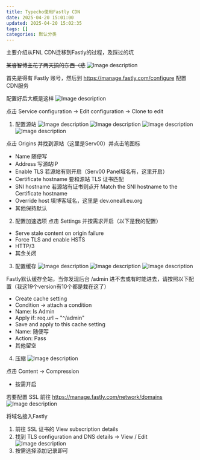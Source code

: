```yaml
---
title: Typecho使用Fastly CDN
date: 2025-04-20 15:01:00
updated: 2025-04-20 15:02:35
tags: []
categories: 默认分类
---
```


主要介绍从FNL CDN迁移到Fastly的过程，及踩过的坑

~~某睿智博主花了两天搞的东西（悲~~
![Image description](https://s.rmimg.com/2025-04-20/1745147772-901837-2025-04-20-191339.png)

首先是得有 Fastly 账号，然后到 https://manage.fastly.com/configure 配置CDN服务

配置好后大概是这样
![Image description](https://s.rmimg.com/2025-04-20/1745147889-471716-2025-04-20-191804.png)

点击 Service configuration -> Edit configuration -> Clone to edit

1. 配置源站
   ![Image description](https://s.rmimg.com/2025-04-20/1745148062-585026-2025-04-20-192059.png)
   ![Image description](https://s.rmimg.com/2025-04-20/1745152648-633351-2025-04-20-203722.png)
   ![Image description](https://s.rmimg.com/2025-04-20/1745152742-341826-2025-04-20-203857.png)
   ![Image description](https://s.rmimg.com/2025-04-20/1745152760-792035-2025-04-20-203916.png)

点击 Origins 并找到源站（这里是Serv00）并点击笔图标

- Name 随便写
- Address 写源站IP
- Enable TLS 若源站有则开启（Serv00 Panel域名有，这里开启）
- Certificate hostname 要和源站 TLS 证书匹配
- SNI hostname 若源站有证书则点开 Match the SNI hostname to the Certificate hostname
- Override host 填博客域名，这里是 dev.oneall.eu.org
- 其他保持默认

2. 配置加速选项
   点击 Settings 并按需求开启（以下是我的配置）

- Serve stale content on origin failure
- Force TLS and enable HSTS
- HTTP/3
- 其余关闭

3. 配置缓存
   ![Image description](https://s.rmimg.com/2025-04-20/1745153319-701066-2025-04-20-204833.png)
   ![Image description](https://s.rmimg.com/2025-04-20/1745153361-225122-2025-04-20-204917.png)
   ![Image description](https://s.rmimg.com/2025-04-20/1745153385-783210-2025-04-20-204942.png)

Fastly默认缓存全站，当你发现后台 /admin 进不去或有时能进去，请按照以下配置（我这19个version有10个都是栽在这了）

- Create cache setting
- Condition -> attach a condition
- Name: Is Admin
- Apply if: req.url ~ "^/admin"
- Save and apply to this cache setting
- Name: 随便写
- Action: Pass
- 其他留空

4. 压缩
   ![Image description](https://s.rmimg.com/2025-04-20/1745153516-709386-2025-04-20-205152.png)

点击 Content -> Compression

- 按需开启

若要配置 SSL 前往 https://manage.fastly.com/network/domains
![Image description](https://s.rmimg.com/2025-04-20/1745153784-264081-2025-04-20-205619.png)

将域名接入Fastly

1. 前往 SSL 证书的 View subscription details
2. 找到 TLS configuration and DNS details -> View / Edit
   ![Image description](https://s.rmimg.com/2025-04-20/1745153906-304170-2025-04-20-205821.png)
3. 按需选择添加记录即可
